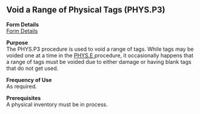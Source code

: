 ##  Void a Range of Physical Tags (PHYS.P3)

<PageHeader />

**Form Details**  
[ Form Details ](PHYS-P3-1/)   

**Purpose**  
The PHYS.P3 procedure is used to void a range of tags. While tags may be voided one at a time in the [ PHYS.E ](../../../../rover/INV-OVERVIEW/INV-ENTRY/PHYS-E) procedure, it occasionally happens that a range of tags must be voided due to either damage or having blank tags that do not get used. 

**Frequency of Use**  
As required.

**Prerequisites**  
A physical inventory must be in process.

<badge text= "Version 8.10.57" vertical="middle" />

<PageFooter />
